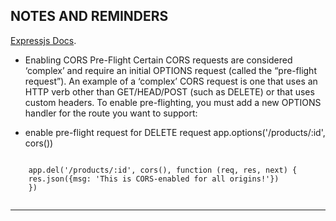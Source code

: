 

## NOTES AND REMINDERS

 [Expressjs Docs](https://expressjs.com/en/resources/middleware/cors.html "read docs").



* Enabling CORS Pre-Flight
Certain CORS requests are considered ‘complex’ and require 
an initial OPTIONS request (called the “pre-flight request”). 
An example of a ‘complex’ CORS request is one that uses 
an HTTP verb other than GET/HEAD/POST (such as DELETE) 
or that uses custom headers. To enable pre-flighting, 
you must add a new OPTIONS handler for the route 
you want to support:

 * enable pre-flight request for DELETE request
app.options('/products/:id', cors())

<pre>
<code>
    app.del('/products/:id', cors(), function (req, res, next) {
    res.json({msg: 'This is CORS-enabled for all origins!'})
    })
    </code>
</pre>

--------------------------
